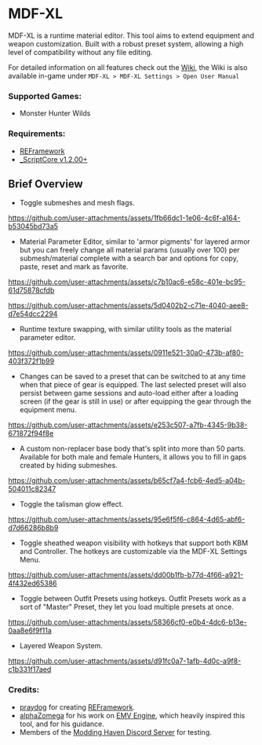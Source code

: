 # MDF-XL
MDF-XL is a runtime material editor. This tool aims to extend equipment and weapon customization. Built with a robust preset system, allowing a high level of compatibility without any file editing.

For detailed information on all features check out the [Wiki](https://github.com/SilverEzredes/MDF-XL/wiki), the Wiki is also available in-game under `MDF-XL > MDF-XL Settings > Open User Manual`

### Supported Games:
- Monster Hunter Wilds

### Requirements:
- [REFramework](https://github.com/praydog/REFramework-nightly/releases)
- [_ScriptCore v1.2.00+](https://github.com/alphazolam/_ScriptCore/tree/SILVER-Dev)

## Brief Overview
- Toggle submeshes and mesh flags.

https://github.com/user-attachments/assets/1fb66dc1-1e06-4c6f-a164-b53045bd73a5

- Material Parameter Editor, similar to 'armor pigments' for layered armor but you can freely change all material params (usually over 100) per submesh/material complete with a search bar and options for copy, paste, reset and mark as favorite.

https://github.com/user-attachments/assets/c7b10ac6-e58c-401e-bc95-61d75878cfdb

https://github.com/user-attachments/assets/5d0402b2-c71e-4040-aee8-d7e54dcc2294

- Runtime texture swapping, with similar utility tools as the material parameter editor.

https://github.com/user-attachments/assets/0911e521-30a0-473b-af80-403f372f1b99

- Changes can be saved to a preset that can be switched to at any time when that piece of gear is equipped. The last selected preset will also persist between game sessions and auto-load either after a loading screen (if the gear is still in use) or after equipping the gear through the equipment menu.

https://github.com/user-attachments/assets/e253c507-a7fb-4345-9b38-671872f94f8e

- A custom non-replacer base body that's split into more than 50 parts. Available for both male and female Hunters, it allows you to fill in gaps created by hiding submeshes.

https://github.com/user-attachments/assets/b65cf7a4-fcb6-4ed5-a04b-504011c82347

- Toggle the talisman glow effect.

https://github.com/user-attachments/assets/95e6f5f6-c864-4d65-abf6-d7d66286b8b9

- Toggle sheathed weapon visibility with hotkeys that support both KBM and Controller. The hotkeys are customizable via the MDF-XL Settings Menu.

https://github.com/user-attachments/assets/dd00b1fb-b77d-4f66-a921-4f432ed65386

- Toggle between Outfit Presets using hotkeys. Outfit Presets work as a sort of "Master" Preset, they let you load multiple presets at once.

https://github.com/user-attachments/assets/58366cf0-e0b4-4dc6-b13e-0aa8e6f9f11a

- Layered Weapon System.

https://github.com/user-attachments/assets/d91fc0a7-1afb-4d0c-a9f8-c1b331f17aed

### Credits:
- [praydog](https://github.com/praydog) for creating [REFramework](https://github.com/praydog/REFramework).
- [alphaZomega](https://github.com/alphazolam) for his work on [EMV Engine](https://github.com/alphazolam/EMV-Engine), which heavily inspired this tool, and for his guidance.
- Members of the [Modding Haven Discord Server](https://discord.gg/modding-haven-718224210270617702) for testing.

